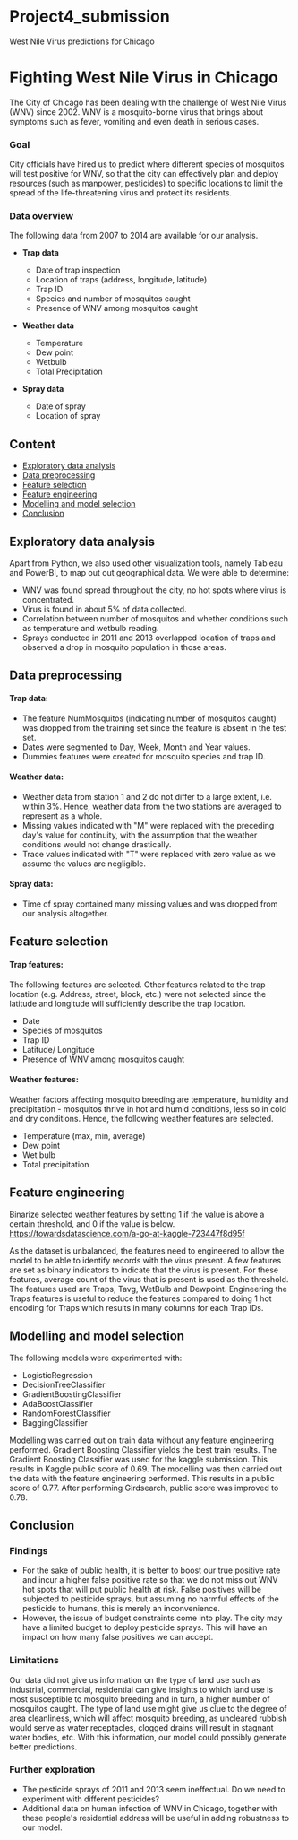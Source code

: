 # Project4_submission
West Nile Virus predictions for Chicago

# Fighting West Nile Virus in Chicago

The City of Chicago has been dealing with the challenge of West Nile Virus (WNV) since 2002. WNV is a mosquito-borne virus that brings about symptoms such as fever, vomiting and even death in serious cases.  

### Goal

City officials have hired us to predict where different species of mosquitos will test positive for WNV, so that the city can effectively plan and deploy resources (such as manpower, pesticides) to specific locations to limit the spread of the life-threatening virus and protect its residents.

### Data overview

The following data from 2007 to 2014 are available for our analysis.

- __Trap data__
  - Date of trap inspection
  - Location of traps (address, longitude, latitude)
  - Trap ID
  - Species and number of mosquitos caught
  - Presence of WNV among mosquitos caught
  
  
- __Weather data__
  - Temperature
  - Dew point
  - Wetbulb
  - Total Precipitation


- __Spray data__
  - Date of spray
  - Location of spray

## Content

- [Exploratory data analysis](#exploratory-data-analysis)
- [Data preprocessing](#data-cleaning)
- [Feature selection](#feature-selection)
- [Feature engineering](#feature-engineering)
- [Modelling and model selection](#modelling-and-model-selection)
- [Conclusion](#conclusion)

<a id="exploratory-data-analysis"></a>
## Exploratory data analysis

Apart from Python, we also used other visualization tools, namely Tableau and PowerBI, to map out out geographical data. We were able to determine:

- WNV was found spread throughout the city, no hot spots where virus is concentrated.
- Virus is found in about 5% of data collected.
- Correlation between number of mosquitos and whether conditions such as temperature and wetbulb reading.
- Sprays conducted in 2011 and 2013 overlapped location of traps and observed a drop in mosquito population in those areas.

<a id="data-cleaning"></a>
## Data preprocessing

#### Trap data:
- The feature NumMosquitos (indicating number of mosquitos caught) was dropped from the training set since the feature is absent in the test set.
- Dates were segmented to Day, Week, Month and Year values.
- Dummies features were created for mosquito species and trap ID.

#### Weather data:
- Weather data from station 1 and 2 do not differ to a large extent, i.e. within 3%. Hence, weather data from the two stations are averaged to represent as a whole.
- Missing values indicated with "M" were replaced with the preceding day's value for continuity, with the assumption that the weather conditions would not change drastically.
- Trace values indicated with "T" were replaced with zero value as we assume the values are negligible.

#### Spray data:
- Time of spray contained many missing values and was dropped from our analysis altogether.

<a id="feature-selection"></a>
## Feature selection

#### Trap features:
The following features are selected. Other features related to the trap location (e.g. Address, street, block, etc.) were not selected since the latitude and longitude will sufficiently describe the trap location.
- Date
- Species of mosquitos
- Trap ID
- Latitude/ Longitude
- Presence of WNV among mosquitos caught

#### Weather features:
Weather factors affecting mosquito breeding are temperature, humidity and precipitation - mosquitos thrive in hot and humid conditions, less so in cold and dry conditions. Hence, the following weather features are selected.
- Temperature (max, min, average)
- Dew point
- Wet bulb
- Total precipitation

<a id="feature-engineering"></a>
## Feature engineering

Binarize selected weather features by setting 1 if the value is above a certain threshold, and 0 if the value is below. 
https://towardsdatascience.com/a-go-at-kaggle-723447f8d95f

As the dataset is unbalanced, the features need to engineered to allow the model to be able to identify records with the virus present. A few features are set as binary indicators to indicate that the virus is present. For these features, average count of the virus that is present is used as the threshold.
The features used are Traps, Tavg, WetBulb and Dewpoint. Engineering the Traps features is useful to reduce the features compared to doing 1 hot encoding for Traps which results in many columns for each Trap IDs.

<a id="modelling-and-model-selection"></a>
## Modelling and model selection

The following models were experimented with:
-	LogisticRegression
-	DecisionTreeClassifier
-	GradientBoostingClassifier
-	AdaBoostClassifier
-	RandomForestClassifier
-	BaggingClassifier

Modelling was carried out on train data without any feature engineering performed. Gradient Boosting Classifier yields the best train results. The Gradient Boosting Classifier was used for the kaggle submission. This results in Kaggle public score of 0.69. The modelling was then carried out the data with the feature engineering performed. This results in a public score of 0.77. After performing Girdsearch, public score was improved to 0.78.

<a id="conclusion"></a>
## Conclusion

### Findings
- For the sake of public health, it is better to boost our true positive rate and incur a higher false positive rate so that we do not miss out WNV hot spots that will put public health at risk. False positives will be subjected to pesticide sprays, but assuming no harmful effects of the pesticide to humans, this is merely an inconvenience.
- However, the issue of budget constraints come into play. The city may have a limited budget to deploy pesticide sprays. This will have an impact on how many false positives we can accept.

### Limitations
Our data did not give us information on the type of land use such as industrial, commercial, residential can give insights to which land use is most susceptible to mosquito breeding and in turn, a higher number of mosquitos caught. The type of land use might give us clue to the degree of area cleanliness, which will affect mosquito breeding, as uncleared rubbish would serve as water receptacles, clogged drains will result in stagnant water bodies, etc. With this information, our model could possibly generate better predictions.

### Further exploration

- The pesticide sprays of 2011 and 2013 seem ineffectual. Do we need to experiment with different pesticides?
- Additional data on human infection of WNV in Chicago, together with these people's residential address will be useful in adding robustness to our model.
